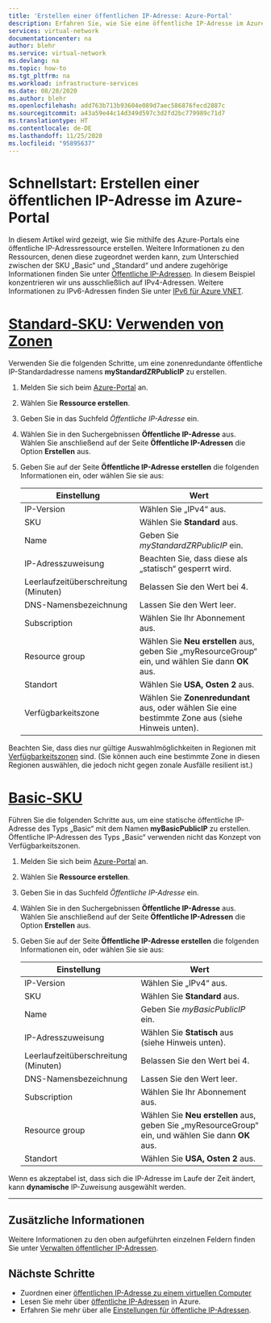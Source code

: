 ```yaml
---
title: 'Erstellen einer öffentlichen IP-Adresse: Azure-Portal'
description: Erfahren Sie, wie Sie eine öffentliche IP-Adresse im Azure-Portal erstellen.
services: virtual-network
documentationcenter: na
author: blehr
ms.service: virtual-network
ms.devlang: na
ms.topic: how-to
ms.tgt_pltfrm: na
ms.workload: infrastructure-services
ms.date: 08/28/2020
ms.author: blehr
ms.openlocfilehash: add763b713b93604e089d7aec586876fecd2887c
ms.sourcegitcommit: a43a59e44c14d349d597c3d2fd2bc779989c71d7
ms.translationtype: HT
ms.contentlocale: de-DE
ms.lasthandoff: 11/25/2020
ms.locfileid: "95895637"
---
```

# <a name="quickstart-create-a-public-ip-address-using-the-azure-portal"></a>Schnellstart: Erstellen einer öffentlichen IP-Adresse im Azure-Portal

In diesem Artikel wird gezeigt, wie Sie mithilfe des Azure-Portals eine öffentliche IP-Adressressource erstellen. Weitere Informationen zu den Ressourcen, denen diese zugeordnet werden kann, zum Unterschied zwischen der SKU „Basic“ und „Standard“ und andere zugehörige Informationen finden Sie unter [Öffentliche IP-Adressen](https://docs.microsoft.com/azure/virtual-network/public-ip-addresses).  In diesem Beispiel konzentrieren wir uns ausschließlich auf IPv4-Adressen. Weitere Informationen zu IPv6-Adressen finden Sie unter [IPv6 für Azure VNET](https://docs.microsoft.com/azure/virtual-network/ipv6-overview).

# <a name="standard-sku---using-zones"></a>[**Standard-SKU: Verwenden von Zonen**](#tab/option-create-public-ip-standard-zones)

Verwenden Sie die folgenden Schritte, um eine zonenredundante öffentliche IP-Standardadresse namens **myStandardZRPublicIP** zu erstellen.

1. Melden Sie sich beim [Azure-Portal](https://portal.azure.com/) an.
2. Wählen Sie **Ressource erstellen**. 
3. Geben Sie in das Suchfeld *Öffentliche IP-Adresse* ein.
4. Wählen Sie in den Suchergebnissen **Öffentliche IP-Adresse** aus. Wählen Sie anschließend auf der Seite **Öffentliche IP-Adressen** die Option **Erstellen** aus.
5. Geben Sie auf der Seite **Öffentliche IP-Adresse erstellen** die folgenden Informationen ein, oder wählen Sie sie aus: 

    | Einstellung                 | Wert                       |
    | ---                     | ---                         |
    | IP-Version              | Wählen Sie „IPv4“ aus.                 |    
    | SKU                     | Wählen Sie **Standard** aus.         |
    | Name                    | Geben Sie *myStandardZRPublicIP* ein.          |
    | IP-Adresszuweisung   | Beachten Sie, dass diese als „statisch“ gesperrt wird.                                        |
    | Leerlaufzeitüberschreitung (Minuten)  | Belassen Sie den Wert bei 4.        |
    | DNS-Namensbezeichnung          | Lassen Sie den Wert leer.    |
    | Subscription            | Wählen Sie Ihr Abonnement aus.   |
    | Resource group          | Wählen Sie **Neu erstellen** aus, geben Sie „myResourceGroup“ ein, und wählen Sie dann **OK** aus. |
    | Standort                | Wählen Sie **USA, Osten 2** aus.      |
    | Verfügbarkeitszone       | Wählen Sie **Zonenredundant** aus, oder wählen Sie eine bestimmte Zone aus (siehe Hinweis unten). |

Beachten Sie, dass dies nur gültige Auswahlmöglichkeiten in Regionen mit [Verfügbarkeitszonen](https://docs.microsoft.com/azure/availability-zones/az-overview?toc=/azure/virtual-network/toc.json#availability-zones) sind.  (Sie können auch eine bestimmte Zone in diesen Regionen auswählen, die jedoch nicht gegen zonale Ausfälle resilient ist.)

# <a name="basic-sku"></a>[**Basic-SKU**](#tab/option-create-public-ip-basic)

Führen Sie die folgenden Schritte aus, um eine statische öffentliche IP-Adresse des Typs „Basic“ mit dem Namen **myBasicPublicIP** zu erstellen.  Öffentliche IP-Adressen des Typs „Basic“ verwenden nicht das Konzept von Verfügbarkeitszonen.

1. Melden Sie sich beim [Azure-Portal](https://portal.azure.com/) an.
2. Wählen Sie **Ressource erstellen**. 
3. Geben Sie in das Suchfeld *Öffentliche IP-Adresse* ein.
4. Wählen Sie in den Suchergebnissen **Öffentliche IP-Adresse** aus. Wählen Sie anschließend auf der Seite **Öffentliche IP-Adressen** die Option **Erstellen** aus.
5. Geben Sie auf der Seite **Öffentliche IP-Adresse erstellen** die folgenden Informationen ein, oder wählen Sie sie aus: 

    | Einstellung                 | Wert                       |
    | ---                     | ---                         |
    | IP-Version              | Wählen Sie „IPv4“ aus.                 |    
    | SKU                     | Wählen Sie **Standard** aus.         |
    | Name                    | Geben Sie *myBasicPublicIP* ein.          |
    | IP-Adresszuweisung   | Wählen Sie **Statisch** aus (siehe Hinweis unten).                                     |
    | Leerlaufzeitüberschreitung (Minuten)  | Belassen Sie den Wert bei 4.        |
    | DNS-Namensbezeichnung          | Lassen Sie den Wert leer.    |
    | Subscription            | Wählen Sie Ihr Abonnement aus.   |
    | Resource group          | Wählen Sie **Neu erstellen** aus, geben Sie „myResourceGroup“ ein, und wählen Sie dann **OK** aus. |
    | Standort                | Wählen Sie **USA, Osten 2** aus.      |

Wenn es akzeptabel ist, dass sich die IP-Adresse im Laufe der Zeit ändert, kann **dynamische** IP-Zuweisung ausgewählt werden.

---

## <a name="additional-information"></a>Zusätzliche Informationen 

Weitere Informationen zu den oben aufgeführten einzelnen Feldern finden Sie unter [Verwalten öffentlicher IP-Adressen](https://docs.microsoft.com/azure/virtual-network/virtual-network-public-ip-address#create-a-public-ip-address).

## <a name="next-steps"></a>Nächste Schritte
- Zuordnen einer [öffentlichen IP-Adresse zu einem virtuellen Computer](https://docs.microsoft.com/azure/virtual-network/associate-public-ip-address-vm#azure-portal)
- Lesen Sie mehr über [öffentliche IP-Adressen](virtual-network-ip-addresses-overview-arm.md#public-ip-addresses) in Azure.
- Erfahren Sie mehr über alle [Einstellungen für öffentliche IP-Adressen](virtual-network-public-ip-address.md#create-a-public-ip-address).
